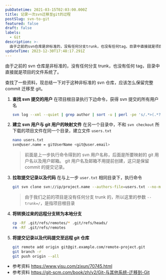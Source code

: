 ```yaml
---
pubDatetime: 2021-03-15T02:03:00.000Z
title: 记录一次svn迁移至git的过程
postSlug: svn-to-git
featured: false
draft: false
labels:
  - Git
description: >-
  由于之前的svn仓库是非标准的，没有任何分支trunk，也没有任何tag，目录中直接就是项目的文件系统了。对于这种非标准的svn仓库，应该怎么保留完整commit迁移至git？
updateTime: 2023-12-30T17:48:17.291Z
---
```


由于之前的 svn 仓库是非标准的，没有任何分支 trunk，也没有任何 tag，目录中直接就是项目的文件系统了。

查找了一些资料，现总结一下对于这种非标准的 svn 仓库，应该怎么保留完整 commit 迁移至 git。

1. **查找 svn 提交的用户**
   在项目根目录执行下边命令，获得 svn 提交的所有用户名

   ```bash
   svn log --xml --quiet | grep author | sort -u | perl -pe 's/.*>(.*?)<.*/$1 = /'
   ```

1. **建立 svn 用户与 git 用户的映射文件**
   在另一个目录中，不和 `svn checkout` 所下载的项目文件在同一个目录，建立文件 `users.txt`

   ```bash
   nano users.txt
   svn@user.name = gitUserName <git@user.email>
   ```

   > 前面是上一步执行命令得到的 svn 用户名称，后面是所要映射的 git 用户名以及用户邮箱。
   > git 用户名及邮箱不用提前创建，这只是保留 commit 的提交记录。

1. **拉取提交记录以及代码**
   在与上一步 `user.txt` 相同目录下，执行命令

   ```bash
   git svn clone svn://ip/project.name --authors-file=users.txt --no-metadata --trunk=/ target.location
   ```

   > 由于我们之前的项目是没有任何分支 trunk 的，所以这里的参数 `--trunk=/`，是指项目根目录

1. **将转换过来的远程分支转为本地分支**

   ```bash
   cp -Rf .git/refs/remotes/* .git/refs/heads/
   rm -Rf .git/refs/remotes
   ```

1. **将提交记录以及代码提交至远程 git 仓库**

   ```bash
   git remote add origin git@git.example.com/remote-project.git
   git branch -r
   git push origin --all
   ```

- 参考资料 <https://www.yisu.com/zixun/70745.html>
- 参考资料 <https://git-scm.com/book/zh/v2/Git-与其他系统-迁移到-Git>
